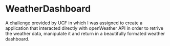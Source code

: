 # WeatherDashboard

A challenge provided by UCF in which I was assigned to create a application that interacted directly with openWeather API in order to retrive the weather data, manipulate it and return in a beautifully formated weather dashboard.
